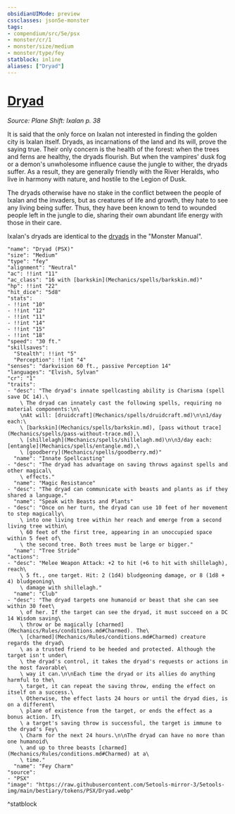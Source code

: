 ```yaml
---
obsidianUIMode: preview
cssclasses: json5e-monster
tags:
- compendium/src/5e/psx
- monster/cr/1
- monster/size/medium
- monster/type/fey
statblock: inline
aliases: ["Dryad"]
---
```

# [Dryad](Mechanics\bestiary\fey/dryad-psx.md)
*Source: Plane Shift: Ixalan p. 38*  

It is said that the only force on Ixalan not interested in finding the golden city is Ixalan itself. Dryads, as incarnations of the land and its will, prove the saying true. Their only concern is the health of the forest: when the trees and ferns are healthy, the dryads flourish. But when the vampires' dusk fog or a demon's unwholesome influence cause the jungle to wither, the dryads suffer. As a result, they are generally friendly with the River Heralds, who live in harmony with nature, and hostile to the Legion of Dusk.

The dryads otherwise have no stake in the conflict between the people of Ixalan and the invaders, but as creatures of life and growth, they hate to see any living being suffer. Thus, they have been known to tend to wounded people left in the jungle to die, sharing their own abundant life energy with those in their care.

Ixalan's dryads are identical to the [dryads](Mechanics/bestiary/fey/dryad.md) in the "Monster Manual".

```statblock
"name": "Dryad (PSX)"
"size": "Medium"
"type": "fey"
"alignment": "Neutral"
"ac": !!int "11"
"ac_class": "16 with [barkskin](Mechanics/spells/barkskin.md)"
"hp": !!int "22"
"hit_dice": "5d8"
"stats":
- !!int "10"
- !!int "12"
- !!int "11"
- !!int "14"
- !!int "15"
- !!int "18"
"speed": "30 ft."
"skillsaves":
  "Stealth": !!int "5"
  "Perception": !!int "4"
"senses": "darkvision 60 ft., passive Perception 14"
"languages": "Elvish, Sylvan"
"cr": "1"
"traits":
- "desc": "The dryad's innate spellcasting ability is Charisma (spell save DC 14).\
    \ The dryad can innately cast the following spells, requiring no material components:\n\
    \nAt will: [druidcraft](Mechanics/spells/druidcraft.md)\n\n1/day each:\
    \ [barkskin](Mechanics/spells/barkskin.md), [pass without trace](Mechanics/spells/pass-without-trace.md),\
    \ [shillelagh](Mechanics/spells/shillelagh.md)\n\n3/day each: [entangle](Mechanics/spells/entangle.md),\
    \ [goodberry](Mechanics/spells/goodberry.md)"
  "name": "Innate Spellcasting"
- "desc": "The dryad has advantage on saving throws against spells and other magical\
    \ effects."
  "name": "Magic Resistance"
- "desc": "The dryad can communicate with beasts and plants as if they shared a language."
  "name": "Speak with Beasts and Plants"
- "desc": "Once on her turn, the dryad can use 10 feet of her movement to step magically\
    \ into one living tree within her reach and emerge from a second living tree within\
    \ 60 feet of the first tree, appearing in an unoccupied space within 5 feet of\
    \ the second tree. Both trees must be large or bigger."
  "name": "Tree Stride"
"actions":
- "desc": "Melee Weapon Attack: +2 to hit (+6 to hit with shillelagh), reach\
    \ 5 ft., one target. Hit: 2 (1d4) bludgeoning damage, or 8 (1d8 + 4) bludgeoning\
    \ damage with shillelagh."
  "name": "Club"
- "desc": "The dryad targets one humanoid or beast that she can see within 30 feet\
    \ of her. If the target can see the dryad, it must succeed on a DC 14 Wisdom saving\
    \ throw or be magically [charmed](Mechanics/Rules/conditions.md#Charmed). The\
    \ [charmed](Mechanics/Rules/conditions.md#Charmed) creature regards the dryad\
    \ as a trusted friend to be heeded and protected. Although the target isn't under\
    \ the dryad's control, it takes the dryad's requests or actions in the most favorable\
    \ way it can.\n\nEach time the dryad or its allies do anything harmful to the\
    \ target, it can repeat the saving throw, ending the effect on itself on a success.\
    \ Otherwise, the effect lasts 24 hours or until the dryad dies, is on a different\
    \ plane of existence from the target, or ends the effect as a bonus action. If\
    \ a target's saving throw is successful, the target is immune to the dryad's Fey\
    \ Charm for the next 24 hours.\n\nThe dryad can have no more than one humanoid\
    \ and up to three beasts [charmed](Mechanics/Rules/conditions.md#Charmed) at a\
    \ time."
  "name": "Fey Charm"
"source":
- "PSX"
"image": "https://raw.githubusercontent.com/5etools-mirror-3/5etools-img/main/bestiary/tokens/PSX/Dryad.webp"
```
^statblock